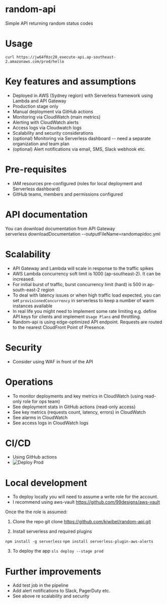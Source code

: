 # random-api
Simple API returning random status codes

# Usage
`curl https://jw64f0zc20.execute-api.ap-southeast-2.amazonaws.com/prod/hello`

# Key features and assumptions
- Deployed in AWS (Sydney region) with Serverless framework using Lambda and API Gateway
- Production stage only
- Manual deployment via GitHub actions
- Monitoring via CloudWatch (main metrics)
- Alerting with CloudWatch alerts
- Access logs via Cloudwatch logs
- Scalability and security considerations  
- (optional) Monitoring via Serverless dashboard -- need a separate organization and team plan
- (optional) Alert notifications via email, SMS, Slack webhook etc.

# Pre-requisites
- IAM resources pre-configured (roles for local deployment and Serverless dashboard)
- GitHub teams, members and permissions configured

# API documentation
You can download documentation from API Gateway  
serverless downloadDocumentation --outputFileName=randomapidoc.yml

# Scalability
- API Gateway and Lambda will scale in response to the traffic spikes
- AWS Lambda concurrency soft limit is 1000 (ap-southeast-2). It can be increased.
- For initial burst of traffic, burst concurrency limit (hard) is 500 in ap-south-east-2 region
- To deal with latency issues or when high traffic load expected, you can set `provisionedConcurrency` in serverless to keep a number of warm instances available
- In real life you might need to implement some rate limiting e.g. define API keys for clients and implement `Usage Plans` and throttling.
- Random-api is using edge-optimized API endpoint. Requests are routed to the nearest CloudFront Point of Presence.

# Security
- Consider using WAF in front of the API

# Operations
- To monitor deployments and key metrics in CloudWatch (using read-only role for ops team)
- See deployment stats in GitHub actions (read-only access)
- See key metrics (requests count, latency, errors) in CloudWatch
- See alarms in CloudWatch 
- See access logs in CloudWatch logs

# CI/CD
- Using GitHub actions  
- ![Deploy Prod](https://github.com/kiwibel/random-api/workflows/Deploy%20Prod/badge.svg)

# Local development

- To deploy locally you will need to assume a write role for the account.
- I recommend using aws-vault https://github.com/99designs/aws-vault

Once the the role is assumed:  
1. Clone the repo
git clone https://github.com/kiwibel/random-api.git

2. Install serverless and required plugins

`npm install -g serverless`
`npm install serverless-plugin-aws-alerts`

3. To deploy the app
`sls deploy --stage prod`

# Further improvements
- Add test job in the pipeline
- Add alert notifications to Slack, PagerDuty etc.
- See above re scalability and security
